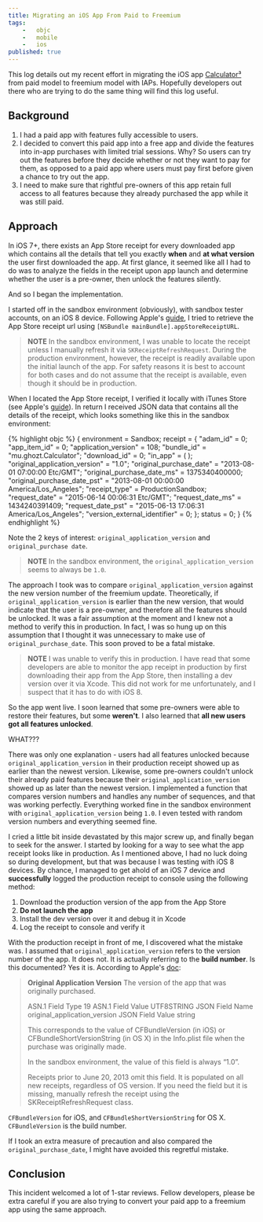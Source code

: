 ```yaml
---
title: Migrating an iOS App From Paid to Freemium
tags:
    -   objc
    -   mobile
    -   ios
published: true
---
```



This log details out my recent effort in migrating the iOS app [Calculator³](https://itunes.apple.com/us/app/calculator3/id828838134?ls=1&mt=8) from paid model to freemium model with IAPs. Hopefully developers out there who are trying to do the same thing will find this log useful.

## Background

1. I had a paid app with features fully accessible to users.
2. I decided to convert this paid app into a free app and divide the features into in-app purchases with limited trial sessions. Why? So users can try out the features before they decide whether or not they want to pay for them, as opposed to a paid app where users must pay first before given a chance to try out the app.
3. I need to make sure that rightful pre-owners of this app retain full access to all features because they already purchased the app while it was still paid.

## Approach

In iOS 7+, there exists an App Store receipt for every downloaded app which contains all the details that tell you exactly **when** and **at what version** the user first downloaded the app. At first glance, it seemed like all I had to do was to analyze the fields in the receipt upon app launch and determine whether the user is a pre-owner, then unlock the features silently.

And so I began the implementation.

I started off in the sandbox environment (obviously), with sandbox tester accounts, on an iOS 8 device. Following Apple's [guide](https://developer.apple.com/library/ios/releasenotes/General/ValidateAppStoreReceipt/Chapters/ValidateLocally.html#//apple_ref/doc/uid/TP40010573-CH1-SW2), I tried to retrieve the App Store receipt url using `[NSBundle mainBundle].appStoreReceiptURL`.

>   **NOTE**
>   In the sandbox environment, I was unable to locate the receipt unless I manually refresh it via `SKReceiptRefreshRequest`. During the production environment, however, the receipt is readily available upon the initial launch of the app. For safety reasons it is best to account for both cases and do not assume that the receipt is available, even though it should be in production.

When I located the App Store receipt, I verified it locally with iTunes Store (see Apple's [guide](https://developer.apple.com/library/ios/releasenotes/General/ValidateAppStoreReceipt/Chapters/ValidateLocally.html#//apple_ref/doc/uid/TP40010573-CH1-SW2)). In return I received JSON data that contains all the details of the receipt, which looks something like this in the sandbox environment:

{% highlight objc %}
{
    environment = Sandbox;
    receipt =     {
        "adam_id" = 0;
        "app_item_id" = 0;
        "application_version" = 108;
        "bundle_id" = "mu.ghozt.Calculator";
        "download_id" = 0;
        "in_app" =      (
        );
        "original_application_version" = "1.0";
        "original_purchase_date" = "2013-08-01 07:00:00 Etc/GMT";
        "original_purchase_date_ms" = 1375340400000;
        "original_purchase_date_pst" = "2013-08-01 00:00:00 America/Los_Angeles";
        "receipt_type" = ProductionSandbox;
        "request_date" = "2015-06-14 00:06:31 Etc/GMT";
        "request_date_ms" = 1434240391409;
        "request_date_pst" = "2015-06-13 17:06:31 America/Los_Angeles";
        "version_external_identifier" = 0;
    };
    status = 0;
}
{% endhighlight %}

Note the 2 keys of interest: `original_application_version` and `original_purchase date`.

>   **NOTE**
>   In the sandbox environment, the `original_application_version` seems to always be `1.0`.

The approach I took was to compare `original_application_version` against the new version number of the freemium update. Theoretically, if `original_application_version` is earlier than the new version, that would indicate that the user is a pre-owner, and therefore all the features should be unlocked. It was a fair assumption at the moment and I knew not a method to verify this in production. In fact, I was so hung up on this assumption that I thought it was unnecessary to make use of `original_purchase_date`. This soon proved to be a fatal mistake.

>   **NOTE**
>   I was unable to verify this in production. I have read that some developers are able to monitor the app receipt in production by first downloading their app from the App Store, then installing a dev version over it via Xcode. This did not work for me unfortunately, and I suspect that it has to do with iOS 8.

So the app went live. I soon learned that some pre-owners were able to restore their features, but some **weren't**. I also learned that **all new users got all features unlocked**.

WHAT???

There was only one explanation - users had all features unlocked because `original_application_version` in their production receipt showed up as earlier than the newest version. Likewise, some pre-owners couldn't unlock their already paid features because their `original_application_version` showed up as later than the newest version. I implemented a function that compares version numbers and handles any number of sequences, and that was working perfectly. Everything worked fine in the sandbox environment with `original_application_version` being `1.0`. I even tested with random version numbers and everything seemed fine.

I cried a little bit inside devastated by this major screw up, and finally began to seek for the answer. I started by looking for a way to see what the app receipt looks like in production. As I mentioned above, I had no luck doing so during development, but that was because I was testing with iOS 8 devices. By chance, I managed to get ahold of an iOS 7 device and **successfully** logged the production receipt to console using the following method:

1. Download the production version of the app from the App Store
2. **Do not launch the app**
3. Install the dev version over it and debug it in Xcode
4. Log the receipt to console and verify it

With the production receipt in front of me, I discovered what the mistake was. I assumed that `original_application_version` refers to the version number of the app. It does not. It is actually referring to the **build number**. Is this documented? Yes it is. According to Apple's [doc](https://developer.apple.com/library/ios/releasenotes/General/ValidateAppStoreReceipt/Chapters/ReceiptFields.html):

>   **Original Application Version**
>   The version of the app that was originally purchased.
>
>   ASN.1 Field Type 19
>   ASN.1 Field Value UTF8STRING
>   JSON Field Name original_application_version
>   JSON Field Value string
>
>   This corresponds to the value of CFBundleVersion (in iOS) or CFBundleShortVersionString (in OS X) in the Info.plist file when the purchase was originally made.
>
>   In the sandbox environment, the value of this field is always “1.0”.
>
>   Receipts prior to June 20, 2013 omit this field. It is populated on all new receipts, regardless of OS version. If you need the field but it is missing, manually refresh the receipt using the SKReceiptRefreshRequest class.

`CFBundleVersion` for iOS, and `CFBundleShortVersionString` for OS X. `CFBundleVersion` is the build number.

If I took an extra measure of precaution and also compared the `original_purchase_date`, I might have avoided this regretful mistake.

## Conclusion

This incident welcomed a lot of 1-star reviews. Fellow developers, please be extra careful if you are also trying to convert your paid app to a freemium app using the same approach.
